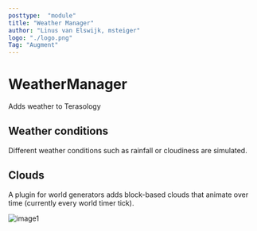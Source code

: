 ```yaml
---
posttype:  "module"  
title: "Weather Manager"
author: "Linus van Elswijk, msteiger"
logo: "./logo.png"
Tag: "Augment"
---
```

WeatherManager
==============

Adds weather to Terasology


Weather conditions
--------------------

Different weather conditions such as rainfall or cloudiness are simulated.


Clouds
-------

A plugin for world generators adds block-based clouds that animate over time (currently every world timer tick).

![image1](images/clouds.jpg "A screenshot of generated clouds")
